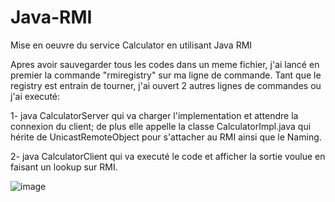 # Java-RMI
Mise en oeuvre du service Calculator en utilisant Java RMI 


Apres avoir sauvegarder tous les codes dans un meme fichier, j'ai lancé en premier la commande "rmiregistry" sur ma ligne de commande.
Tant que le registry est entrain de tourner, j'ai ouvert 2 autres lignes de commandes ou j'ai executé:

1- java CalculatorServer qui va charger l'implementation et attendre la connexion du client; de plus elle appelle la classe CalculatorImpl.java qui hérite de
UnicastRemoteObject pour s'attacher au RMI ainsi que le Naming.

2- java CalculatorClient qui va executé le code et afficher la sortie voulue en faisant un lookup sur RMI.

![image](https://user-images.githubusercontent.com/91898869/152387836-c2210428-bf3f-47a5-9de2-59ff2f3e7fb5.png)
